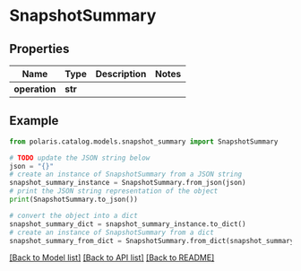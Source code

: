 <!--

 Licensed to the Apache Software Foundation (ASF) under one
 or more contributor license agreements.  See the NOTICE file
 distributed with this work for additional information
 regarding copyright ownership.  The ASF licenses this file
 to you under the Apache License, Version 2.0 (the
 "License"); you may not use this file except in compliance
 with the License.  You may obtain a copy of the License at

   http://www.apache.org/licenses/LICENSE-2.0

 Unless required by applicable law or agreed to in writing,
 software distributed under the License is distributed on an
 "AS IS" BASIS, WITHOUT WARRANTIES OR CONDITIONS OF ANY
 KIND, either express or implied.  See the License for the
 specific language governing permissions and limitations
 under the License.

-->
# SnapshotSummary

## Properties

Name | Type | Description | Notes
------------ | ------------- | ------------- | -------------
**operation** | **str** |  | 

## Example

```python
from polaris.catalog.models.snapshot_summary import SnapshotSummary

# TODO update the JSON string below
json = "{}"
# create an instance of SnapshotSummary from a JSON string
snapshot_summary_instance = SnapshotSummary.from_json(json)
# print the JSON string representation of the object
print(SnapshotSummary.to_json())

# convert the object into a dict
snapshot_summary_dict = snapshot_summary_instance.to_dict()
# create an instance of SnapshotSummary from a dict
snapshot_summary_from_dict = SnapshotSummary.from_dict(snapshot_summary_dict)
```
[[Back to Model list]](../README.md#documentation-for-models) [[Back to API list]](../README.md#documentation-for-api-endpoints) [[Back to README]](../README.md)


